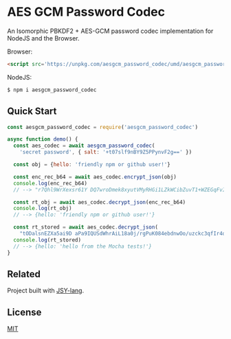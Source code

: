 # AES GCM Password Codec

An Isomorphic PBKDF2 + AES-GCM password codec implementation for NodeJS and the Browser.


Browser:
```html
<script src='https://unpkg.com/aesgcm_password_codec/umd/aesgcm_password_codec.min.js'></script>
```

NodeJS:
```bash
$ npm i aesgcm_password_codec
```

## Quick Start

```javascript
const aesgcm_password_codec = require('aesgcm_password_codec')

async function demo() {
  const aes_codec = await aesgcm_password_codec(
    'secret password', { salt: '+t07slf9nBY9Z5PPynvF2g==' })

  const obj = {hello: 'friendly npm or github user!'}

  const enc_rec_b64 = await aes_codec.encrypt_json(obj)
  console.log(enc_rec_b64)
  // --> "r7Qhl9WrXexsr61Y DQ7wroDmek8xyutVMyRHGi1LZkWCibZuvT1+WZEGqFvIZudo5uUHF5KXKRscv1HSGoVD/eOa/oE="

  const rt_obj = await aes_codec.decrypt_json(enc_rec_b64)
  console.log(rt_obj)
  // --> {hello: 'friendly npm or github user!'}

  const rt_stored = await aes_codec.decrypt_json(
    "tODalsnEZXa5ai9D aPa9IQUSdWhrAiL18a0j/rgPuK084ebdnwOo/uzckc3qfIr4qxoaAYIQNVwcAty+GCgI4L2jnQ==")
  console.log(rt_stored)
  // --> {hello: 'hello from the Mocha tests!'}
}
```

## Related

Project built with [JSY-lang](https://jsy-lang.github.io).

## License

[MIT](LICENSE)
